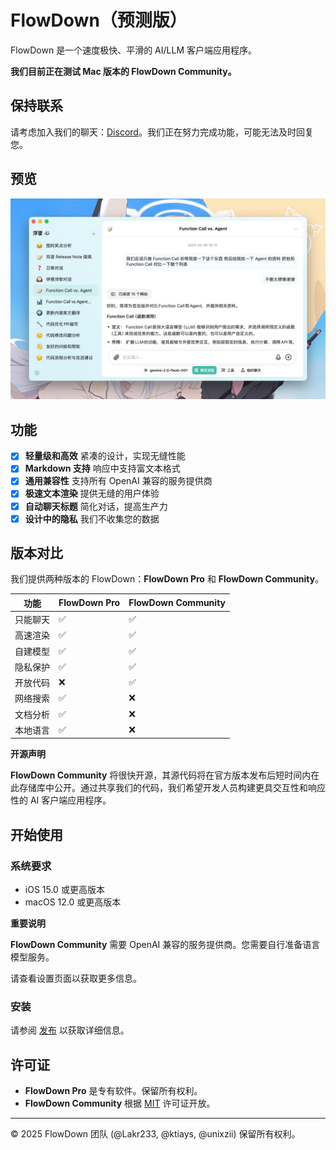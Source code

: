 # FlowDown（预测版）

FlowDown 是一个速度极快、平滑的 AI/LLM 客户端应用程序。

**我们目前正在测试 Mac 版本的 FlowDown Community。**

## 保持联系

请考虑加入我们的聊天：[Discord](https://discord.gg/jBspK4Ay)。我们正在努力完成功能，可能无法及时回复您。

## 预览

![Preview](../../../Resources/SCR-20250115-lvgw.jpeg)

## 功能

- [x] **轻量级和高效** 紧凑的设计，实现无缝性能
- [x] **Markdown 支持** 响应中支持富文本格式
- [x] **通用兼容性** 支持所有 OpenAI 兼容的服务提供商
- [x] **极速文本渲染** 提供无缝的用户体验
- [x] **自动聊天标题** 简化对话，提高生产力
- [x] **设计中的隐私** 我们不收集您的数据

## 版本对比

我们提供两种版本的 FlowDown：**FlowDown Pro** 和 **FlowDown Community**。

| **功能** | **FlowDown Pro** | **FlowDown Community** |
| -------- | ---------------- | ---------------------- |
| 只能聊天 | ✅               | ✅                     |
| 高速渲染 | ✅               | ✅                     |
| 自建模型 | ✅               | ✅                     |
| 隐私保护 | ✅               | ✅                     |
| 开放代码 | ❌               | ✅                     |
| 网络搜索 | ✅               | ❌                     |
| 文档分析 | ✅               | ❌                     |
| 本地语言 | ✅               | ❌                     |

**开源声明**

**FlowDown Community** 将很快开源，其源代码将在官方版本发布后短时间内在此存储库中公开。通过共享我们的代码，我们希望开发人员构建更具交互性和响应性的 AI 客户端应用程序。

## 开始使用

### 系统要求

- iOS 15.0 或更高版本
- macOS 12.0 或更高版本

**重要说明**

**FlowDown Community** 需要 OpenAI 兼容的服务提供商。您需要自行准备语言模型服务。

请查看设置页面以获取更多信息。

### 安装

请参阅 [发布](https://github.com/Lakr233/FlowDown-Beta/releases) 以获取详细信息。

## 许可证

- **FlowDown Pro** 是专有软件。保留所有权利。
- **FlowDown Community** 根据 [MIT](../../../LICENSE) 许可证开放。

---

© 2025 FlowDown 团队 (@Lakr233, @ktiays, @unixzii) 保留所有权利。
